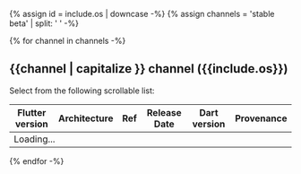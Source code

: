 {% assign id =  include.os | downcase -%}
{% assign channels =  'stable beta' | split: ' ' -%}

{% for channel in channels -%}

## {{channel | capitalize }} channel ({{include.os}})

Select from the following scrollable list:

<div class="scrollable-table">
  <table id="downloads-{{id}}-{{channel}}" class="table table-striped">
  <thead><tr><th>Flutter version</th><th>Architecture</th><th>Ref</th><th class="date">Release Date</th><th>Dart version</th><th>Provenance</th></tr></thead>
  <tr class="loading"><td colspan="6">Loading...</td></tr>
  </table>
</div>

{% endfor -%}
